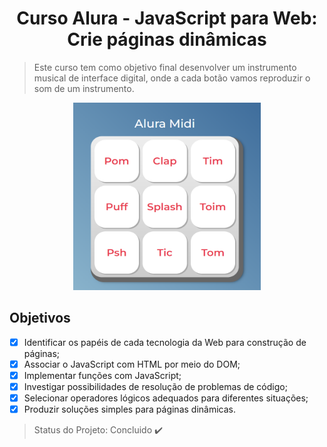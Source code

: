 <h1 align="center"> Curso Alura - JavaScript para Web: Crie páginas dinâmicas</h1>

> Este curso tem como objetivo final desenvolver um instrumento musical de interface digital, onde a cada botão vamos reproduzir o som de um instrumento. 

<p align="center">
<img src="https://github.com/nathalia-alves/projeto-midi-alura/blob/main/alura%20midi.png?raw=true" width="300" height="300">
</p>

## Objetivos
- [x] Identificar os papéis de cada tecnologia da Web para construção de páginas;
- [x] Associar o JavaScript com HTML por meio do DOM;
- [x] Implementar funções com JavaScript;
- [x] Investigar possibilidades de resolução de problemas de código;
- [x] Selecionar operadores lógicos adequados para diferentes situações;
- [x] Produzir soluções simples para páginas dinâmicas.

> Status do Projeto: Concluido :heavy_check_mark:
